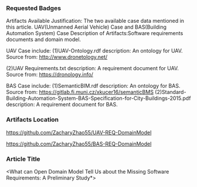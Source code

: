 ### Requested Badges

Artifacts Available
Justification: The two available case data mentioned in this article. UAV(Unmanned Aerial Vehicle) Case and BAS(Building Automation System) Case
Description of Artifacts:Software requirements documents and domain model.

UAV Case include:
  (1)UAV-Ontology.rdf
      description: An ontology for UAV. Source from: http://www.dronetology.net/
      
  (2)UAV Requirements.txt
      description: A requirement document for UAV. Source from: https://dronology.info/
      
BAS Case include:
  (1)SemanticBIM.rdf
      description: An ontology for BAS. Source from: https://gitlab.fi.muni.cz/xkucer16/semanticBMS
  (2)Standard-Building-Automation-System-BAS-Specification-for-City-Buildings-2015.pdf
      description: A requirement document for BAS.
      

### Artifacts Location

https://github.com/ZacharyZhao55/UAV-REQ-DomainModel

https://github.com/ZacharyZhao55/BAS-REQ-DomainModel

### Article Title

<What can Open Domain Model Tell Us about the Missing Software Requirements: A Preliminary Study*>


